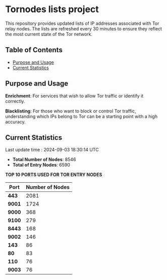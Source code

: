 # Tornodes lists project

This repository provides updated lists of IP addresses associated with Tor relay nodes. The lists are refreshed every 30 minutes to ensure they reflect the most current state of the Tor network.

## Table of Contents

- [Purpose and Usage](#purpose-and-usage)
- [Current Statistics](#current-statistics)


## Purpose and Usage

**Enrichment**: For services that wish to allow Tor traffic or identify it correctly.

**Blacklisting**: For those who want to block or control Tor traffic, understanding which IPs belong to Tor can be a starting point with a high accuracy.

## Current Statistics

Last update time : 2024-09-03 18:30:14 UTC

- **Total Number of Nodes**: 8546
- **Total of Entry Nodes**: 6590

**TOP 10 PORTS USED FOR TOR ENTRY NODES**

| **Port** | **Number of Nodes** |
|------|-----------------|
| **443**   | 2081  |
| **9001**   | 1724  |
| **9000**   | 368  |
| **9100**   | 279  |
| **8443**   | 168  |
| **9002**   | 146  |
| **143**   | 86  |
| **80**   | 83  |
| **110**   | 76  |
| **9003**   | 76  |

